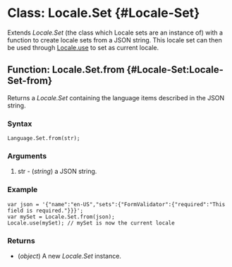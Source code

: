 Class: Locale.Set {#Locale-Set}
===============================

Extends *Locale.Set* (the class which Locale sets are an instance of) with a function to create locale sets from a JSON string. This locale set can then be used through [Locale.use][] to set as current locale.

Function: Locale.Set.from {#Locale-Set:Locale-Set-from}
-------------------------------------------------------

Returns a *Locale.Set* containing the language items described in the JSON string.

### Syntax

	Language.Set.from(str);

### Arguments

1. str - (*string*) a JSON string.

### Example

	var json = '{"name":"en-US","sets":{"FormValidator":{"required":"This field is required."}}}';
	var mySet = Locale.Set.from(json);
	Locale.use(mySet); // mySet is now the current locale

### Returns

* (*object*) A new *Locale.Set* instance.

[Locale.use]: /more/Locale/Locale#Locale:use
